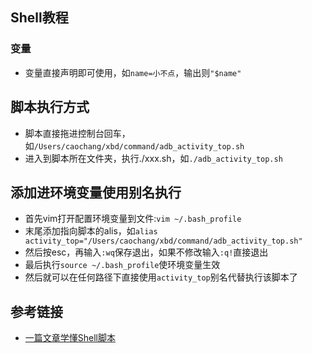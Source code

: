 
## Shell教程
### 变量
- 变量直接声明即可使用，如`name=小不点`，输出则`"$name"`


## 脚本执行方式
- 脚本直接拖进控制台回车，如`/Users/caochang/xbd/command/adb_activity_top.sh`
- 进入到脚本所在文件夹，执行./xxx.sh，如`./adb_activity_top.sh`

## 添加进环境变量使用别名执行
- 首先vim打开配置环境变量到文件:`vim ~/.bash_profile`
- 末尾添加指向脚本的alis，如`alias activity_top="/Users/caochang/xbd/command/adb_activity_top.sh"`
- 然后按esc，再输入`:wq`保存退出，如果不修改输入`:q!`直接退出
- 最后执行`source ~/.bash_profile`使环境变量生效
- 然后就可以在任何路径下直接使用`activity_top`别名代替执行该脚本了


## 参考链接
- [一篇文章学懂Shell脚本](https://www.jianshu.com/p/71cb62f08768)
